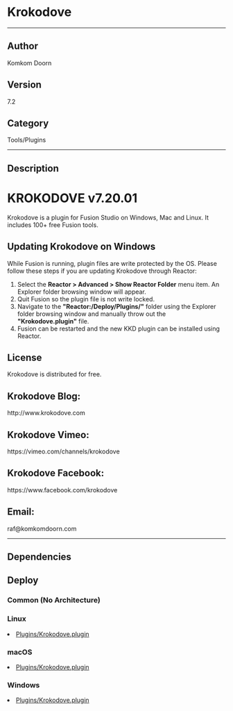 # Krokodove
___

## Author
Komkom Doorn

## Version
7.2

## Category
Tools/Plugins

___

## Description
<h1>KROKODOVE v7.20.01</h1>

<p>Krokodove is a plugin for Fusion Studio on Windows, Mac and Linux. It includes 100+ free Fusion tools.</p>

<h2>Updating Krokodove on Windows</h2>

<p>While Fusion is running, plugin files are write protected by the OS. Please follow these steps if you are updating Krokodove through Reactor:</p>
<ol>
	<li>Select the <strong>Reactor > Advanced > Show Reactor Folder</strong> menu item. An Explorer folder browsing window will appear.</li>
	<li>Quit Fusion so the plugin file is not write locked.</li>
	<li>Navigate to the <strong>"Reactor:/Deploy/Plugins/"</strong> folder using the Explorer folder browsing window and manually throw out the <strong>"Krokodove.plugin"</strong> file.</li>
	<li>Fusion can be restarted and the new KKD plugin can be installed using Reactor.</li>
</ol>

<h2>License</h2>
<p>Krokodove is distributed for free.<br> 

<h2>Krokodove Blog:</h2>
<p>http://www.krokodove.com</p>

<h2>Krokodove Vimeo:</h2>
<p>https://vimeo.com/channels/krokodove</p>

<h2>Krokodove Facebook:</h2>
<p>https://www.facebook.com/krokodove</p>

<h2>Email:</h2>
<p>raf@komkomdoorn.com</p>

___

## Dependencies

## Deploy

### Common (No Architecture)

<ul>
</ul>

### Linux

<li><a href="https://gitlab.com/WeSuckLess/Reactor/-/blob/master/Atoms/com.KomkomDoorn.Krokodove/Linux/Plugins/Krokodove.plugin?ref_type=heads">Plugins/Krokodove.plugin</a></li>

### macOS

<li><a href="https://gitlab.com/WeSuckLess/Reactor/-/blob/master/Atoms/com.KomkomDoorn.Krokodove/Mac/Plugins/Krokodove.plugin?ref_type=heads">Plugins/Krokodove.plugin</a></li>

### Windows

<li><a href="https://gitlab.com/WeSuckLess/Reactor/-/blob/master/Atoms/com.KomkomDoorn.Krokodove/Windows/Plugins/Krokodove.plugin?ref_type=heads">Plugins/Krokodove.plugin</a></li>

